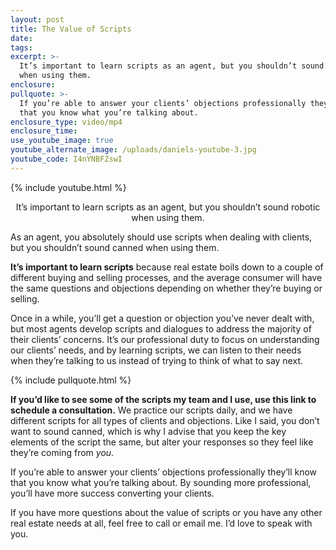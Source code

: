 ```yaml
---
layout: post
title: The Value of Scripts
date:
tags:
excerpt: >-
  It’s important to learn scripts as an agent, but you shouldn’t sound robotic
  when using them.
enclosure:
pullquote: >-
  If you’re able to answer your clients’ objections professionally they’ll know
  that you know what you’re talking about.
enclosure_type: video/mp4
enclosure_time:
use_youtube_image: true
youtube_alternate_image: /uploads/daniels-youtube-3.jpg
youtube_code: I4nYNBFZswI
---
```


{% include youtube.html %}<center>It’s important to learn scripts as an agent, but you shouldn’t sound robotic when using them.</center>

As an agent, you absolutely should use scripts when dealing with clients, but you shouldn’t sound canned when using them.&nbsp;

**It’s important to learn scripts** because real estate boils down to a couple of different buying and selling processes, and the average consumer will have the same questions and objections depending on whether they’re buying or selling.&nbsp;

Once in a while, you’ll get a question or objection you’ve never dealt with, but most agents develop scripts and dialogues to address the majority of their clients’ concerns. It’s our professional duty to focus on understanding our clients’ needs, and by learning scripts, we can listen to their needs when they’re talking to us instead of trying to think of what to say next.&nbsp;

{% include pullquote.html %}

**If you’d like to see some of the scripts my team and I use, use this link to schedule a consultation.** We practice our scripts daily, and we have different scripts for all types of clients and objections. Like I said, you don’t want to sound canned, which is why I advise that you keep the key elements of the script the same, but alter your responses so they feel like they’re coming from *you*.

If you’re able to answer your clients’ objections professionally they’ll know that you know what you’re talking about. By sounding more professional, you’ll have more success converting your clients.&nbsp;

If you have more questions about the value of scripts or you have any other real estate needs at all, feel free to call or email me. I’d love to speak with you.&nbsp;
